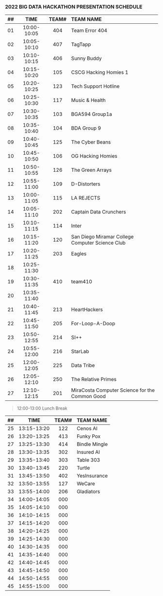 ### 2022 BIG DATA HACKATHON PRESENTATION SCHEDULE

| ## |    TIME       | TEAM# |         TEAM NAME         |
| -- | :-----------: | :---: | :------------------------ |
| 01 |  10:00-10:05  |  404  | Team Error 404            |
| 02 |  10:05-10:10  |  407  | TagTapp                   |
| 03 |  10:10-10:15  |  406  | Sunny Buddy               |
| 04 |  10:15-10:20  |  105  | CSCG Hacking Homies 1     |
| 05 |  10:20-10:25  |  123  | Tech Support Hotline      |
| 06 |  10:25-10:30  |  117  | Music & Health            |
| 07 |  10:30-10:35  |  103  | BGA594 Group1a            |
| 08 |  10:35-10:40  |  104  | BDA Group 9               |
| 09 |  10:40-10:45  |  125  | The Cyber Beans           |
| 10 |  10:45-10:50  |  106  | OG Hacking Homies         |
| 11 |  10:50-10:55  |  126  | The Green Arrays          |
| 12 |  10:55-11:00  |  109  | D-Distorters              |
| 13 |  10:00-11:05  |  115  | LA REJECTS                |
| 14 |  10:05-11:10  |  202  | Captain Data Crunchers    |
| 15 |  10:10-11:15  |  114  | Inter                     |
| 16 |  10:15-11:20  |  120  | San Diego Miramar College Computer Science Club |
| 17 |  10:20-11:25  |  203  | Eagles                    |
| 18 |  10:25-11:30  |       |                           |
| 19 |  10:30-11:35  |  410  | team410                   |
| 20 |  10:35-11:40  |       |                           |
| 21 |  10:40-11:45  |  213  | HeartHackers              |
| 22 |  10:45-11:50  |  205  | For-Loop-A-Doop           |
| 23 |  10:50-12:55  |  214  | SI++                      |
| 24 |  10:55-12:00  |  216  | StarLab                   |
| 25 |  12:00-12:05  |  225  | Data Tribe                |
| 26 |  12:05-12:10  |  250  | The Relative Primes       |
| 27 |  12:10-12:15  |  201  | MiraCosta Computer Science for the Common Good |

> 12:00-13:00 Lunch Break

| ## |    TIME       | TEAM# |         TEAM NAME         |
| -- | :-----------: | :---: | :------------------------ |
| 25 |  13:15-13:20  |  122  | Cenos AI                  |
| 26 |  13:20-13:25  |  413  | Funky Pox                 |
| 27 |  13:25-13:30  |  414  | Bindle Mingle             |
| 28 |  13:30-13:35  |  302  | Insured AI                |
| 29 |  13:35-13:40  |  303  | Table 303                 |
| 30 |  13:40-13:45  |  220  | Turtle                    |
| 31 |  13:45-13:50  |  402  | YesInsurance              |
| 32 |  13:50-13:55  |  127  | WeCare                    |
| 33 |  13:55-14:00  |  206  | Gladiators                |
| 34 |  14:00-14:05  |  000  |                           |
| 35 |  14:05-14:10  |  000  |                           |
| 36 |  14:10-14:15  |  000  |                           |
| 37 |  14:15-14:20  |  000  |                           |
| 38 |  14:20-14:25  |  000  |                           |
| 39 |  14:25-14:30  |  000  |                           |
| 40 |  14:30-14:35  |  000  |                           |
| 41 |  14:35-14:40  |  000  |                           |
| 42 |  14:40-14:45  |  000  |                           |
| 43 |  14:45-14:50  |  000  |                           |
| 44 |  14:50-14:55  |  000  |                           |
| 45 |  14:55-15:00  |  000  |                           |
